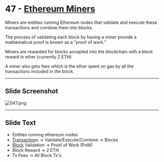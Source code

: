 # 47 - [Ethereum Miners](Ethereum%20Miners.md)

Miners are entities running Ethereum nodes that validate and execute these transactions and combine them into blocks. 

The process of validating each block by having a miner provide a mathematical proof is known as a “proof of work.” 

Miners are rewarded for blocks accepted into the blockchain with a block reward in ether (currently 2 ETH). 

A miner also gets fees which is the ether spent on gas by all the transactions included in the block.

___
## Slide Screenshot
![047.png](../images/ethereum101/047.png)
___
## Slide Text
- Entities running ethereum nodes
- [Transaction](Transaction.md)s -> Validate/Execute/Combine -> Blocks
- [Block](Block.md) Validation -> Proof of Work (PoW)
- Block Reward -> 2 ETH
- Tx Fees -> All Block Tx's 

